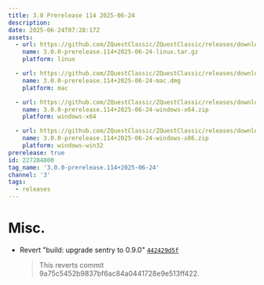 ```yaml
---
title: 3.0 Prerelease 114 2025-06-24
description: 
date: 2025-06-24T07:28:17Z
assets: 
  - url: https://github.com/ZQuestClassic/ZQuestClassic/releases/download/3.0.0-prerelease.114%2B2025-06-24/3.0.0-prerelease.114%2B2025-06-24-linux.tar.gz
    name: 3.0.0-prerelease.114+2025-06-24-linux.tar.gz
    platform: linux

  - url: https://github.com/ZQuestClassic/ZQuestClassic/releases/download/3.0.0-prerelease.114%2B2025-06-24/3.0.0-prerelease.114%2B2025-06-24-mac.dmg
    name: 3.0.0-prerelease.114+2025-06-24-mac.dmg
    platform: mac

  - url: https://github.com/ZQuestClassic/ZQuestClassic/releases/download/3.0.0-prerelease.114%2B2025-06-24/3.0.0-prerelease.114%2B2025-06-24-windows-x64.zip
    name: 3.0.0-prerelease.114+2025-06-24-windows-x64.zip
    platform: windows-x64

  - url: https://github.com/ZQuestClassic/ZQuestClassic/releases/download/3.0.0-prerelease.114%2B2025-06-24/3.0.0-prerelease.114%2B2025-06-24-windows-x86.zip
    name: 3.0.0-prerelease.114+2025-06-24-windows-x86.zip
    platform: windows-win32
prerelease: true
id: 227284800
tag_name: '3.0.0-prerelease.114+2025-06-24'
channel: '3'
tags:
  - releases
---
```





# Misc.

- Revert "build: upgrade sentry to 0.9.0" [`442429d5f`](https://github.com/ZQuestClassic/ZQuestClassic/commit/442429d5f224ac868b5bb16147c274c891b500e6)
   &nbsp;
   >This reverts commit 9a75c5452b9837bf6ac84a0441728e9e513ff422. 
   >
